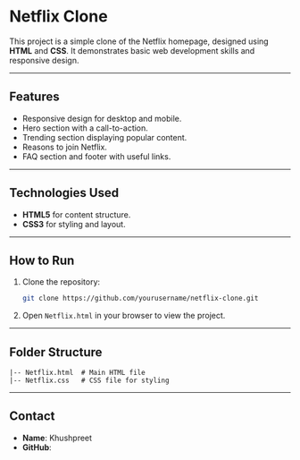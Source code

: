 # Netflix Clone

This project is a simple clone of the Netflix homepage, designed using **HTML** and **CSS**. It demonstrates basic web development skills and responsive design.

---

## Features

- Responsive design for desktop and mobile.
- Hero section with a call-to-action.
- Trending section displaying popular content.
- Reasons to join Netflix.
- FAQ section and footer with useful links.

---

## Technologies Used

- **HTML5** for content structure.
- **CSS3** for styling and layout.

---

## How to Run

1. Clone the repository:
   ```bash
   git clone https://github.com/yourusername/netflix-clone.git
   ```
2. Open `Netflix.html` in your browser to view the project.

---

## Folder Structure

```
|-- Netflix.html  # Main HTML file
|-- Netflix.css   # CSS file for styling
```

---

## Contact

- **Name**: Khushpreet
- **GitHub**: 
